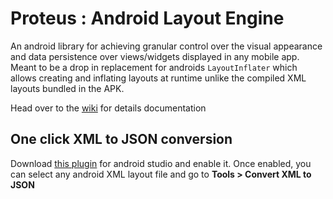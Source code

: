 Proteus : Android Layout Engine
=====================

An android library for achieving granular control over the visual appearance and data persistence over views/widgets displayed in any mobile app. Meant to be a drop in replacement for androids `LayoutInflater` which allows creating and inflating layouts at runtime unlike the compiled XML layouts bundled in the APK.

Head over to the [wiki](https://github.com/Flipkart/proteus/wiki) for details documentation

One click XML to JSON conversion
--------------------------------
Download [this plugin](https://github.com/Flipkart/android-studio-layoutengine-plugin/blob/master/Plugin/Plugin.jar) for android studio and enable it. Once enabled, you can select any android XML layout file and go to **Tools > Convert XML to JSON**
